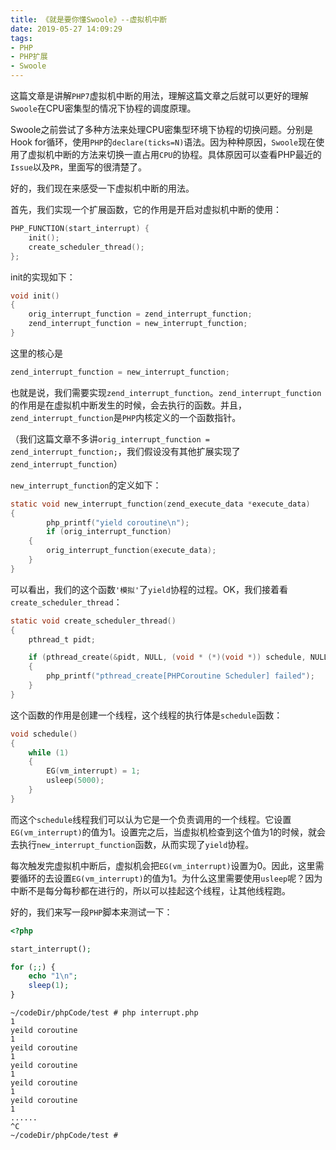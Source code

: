```yaml
---
title: 《就是要你懂Swoole》--虚拟机中断
date: 2019-05-27 14:09:29
tags:
- PHP
- PHP扩展
- Swoole
---
```


这篇文章是讲解`PHP7`虚拟机中断的用法，理解这篇文章之后就可以更好的理解`Swoole`在CPU密集型的情况下协程的调度原理。

Swoole之前尝试了多种方法来处理CPU密集型环境下协程的切换问题。分别是Hook for循环，使用`PHP`的`declare(ticks=N)`语法。因为种种原因，`Swoole`现在使用了虚拟机中断的方法来切换一直占用`CPU`的协程。具体原因可以查看PHP最近的`Issue`以及`PR`，里面写的很清楚了。

好的，我们现在来感受一下虚拟机中断的用法。

首先，我们实现一个扩展函数，它的作用是开启对虚拟机中断的使用：

```c
PHP_FUNCTION(start_interrupt) {
	init();
	create_scheduler_thread();
};
```

init的实现如下：

```c
void init()
{
	orig_interrupt_function = zend_interrupt_function;
	zend_interrupt_function = new_interrupt_function;
}
```

这里的核心是

```c
zend_interrupt_function = new_interrupt_function;
```

也就是说，我们需要实现`zend_interrupt_function`。`zend_interrupt_function`的作用是在虚拟机中断发生的时候，会去执行的函数。并且，`zend_interrupt_function`是`PHP`内核定义的一个函数指针。

（我们这篇文章不多讲`orig_interrupt_function = zend_interrupt_function;`，我们假设没有其他扩展实现了`zend_interrupt_function`）

`new_interrupt_function`的定义如下：

```c
static void new_interrupt_function(zend_execute_data *execute_data)
{
		php_printf("yield coroutine\n");
		if (orig_interrupt_function)
    {
        orig_interrupt_function(execute_data);
    }
}
```

可以看出，我们的这个函数`'模拟'`了`yield`协程的过程。OK，我们接着看`create_scheduler_thread`：

```c
static void create_scheduler_thread()
{
    pthread_t pidt;

    if (pthread_create(&pidt, NULL, (void * (*)(void *)) schedule, NULL) < 0)
    {
        php_printf("pthread_create[PHPCoroutine Scheduler] failed");
    }
}
```

这个函数的作用是创建一个线程，这个线程的执行体是`schedule`函数：

```c
void schedule()
{
    while (1)
    {
        EG(vm_interrupt) = 1;
        usleep(5000);
    }
}
```

而这个`schedule`线程我们可以认为它是一个负责调用的一个线程。它设置`EG(vm_interrupt)`的值为1。设置完之后，当虚拟机检查到这个值为1的时候，就会去执行`new_interrupt_function`函数，从而实现了`yield`协程。

每次触发完虚拟机中断后，虚拟机会把`EG(vm_interrupt)`设置为0。因此，这里需要循环的去设置`EG(vm_interrupt)`的值为1。为什么这里需要使用`usleep`呢？因为中断不是每分每秒都在进行的，所以可以挂起这个线程，让其他线程跑。

好的，我们来写一段`PHP`脚本来测试一下：

```php
<?php

start_interrupt();

for (;;) {
    echo "1\n";
    sleep(1);
}
```

```shell
~/codeDir/phpCode/test # php interrupt.php 
1
yeild coroutine
1
yeild coroutine
1
yeild coroutine
1
yeild coroutine
1
yeild coroutine
1
......
^C
~/codeDir/phpCode/test # 
```





